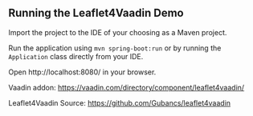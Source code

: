 
## Running the Leaflet4Vaadin Demo

Import the project to the IDE of your choosing as a Maven project.

Run the application using `mvn spring-boot:run` or by running the `Application` class directly from your IDE.

Open http://localhost:8080/ in your browser.

Vaadin addon: https://vaadin.com/directory/component/leaflet4vaadin/

Leaflet4Vaadin Source: https://github.com/Gubancs/leaflet4vaadin
